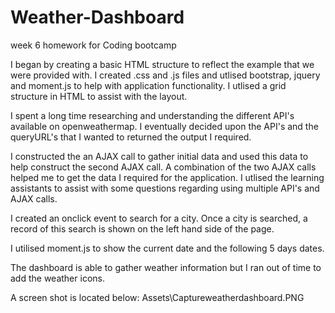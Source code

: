 # Weather-Dashboard
week 6 homework for Coding bootcamp

I began by creating a basic HTML structure to reflect the example that we were provided with. I created .css and .js files and utlised bootstrap, jquery and moment.js to help with application functionality. I utlised a grid structure in HTML to assist with the layout.

I spent a long time researching and understanding the different API's available on openweathermap. I eventually decided upon the API's and the queryURL's that I wanted to returned the output I required. 

I constructed the an AJAX call to gather initial data and used this data to help construct the second AJAX call. A combination of the two AJAX calls helped me to get the data I required for the application. I utlised the learning assistants to assist with some questions regarding using multiple API's and AJAX calls.

I created an onclick event to search for a city. Once a city is searched, a record of this search is shown on the left hand side of the page.

I utilised moment.js to show  the current date and the following 5 days dates.

The dashboard is able to gather weather information but I ran out of time to add the weather icons.

A screen shot is located below:
Assets\Captureweatherdashboard.PNG

